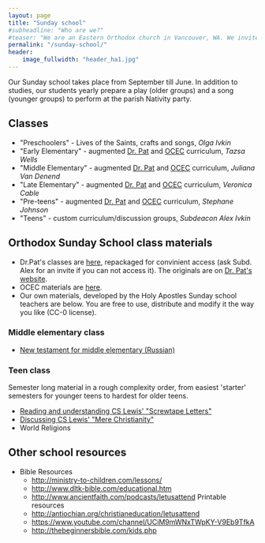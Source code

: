 ```yaml
---
layout: page
title: "Sunday school"
#subheadline: "Who are we?"
#teaser: "We are an Eastern Orthodox church in Vancouver, WA. We invite you to join us for worship and fellowship!"
permalink: "/sunday-school/"
header:
    image_fullwidth: "header_ha1.jpg"
---
```


Our Sunday school takes place from September till June. In addition to studies, our students yearly prepare a play (older groups) and a song (younger groups) to perform at the parish Nativity party.

## Classes

- "Preschoolers" - Lives of the Saints, crafts and songs, *Olga Ivkin*
- "Early Elementary" - augmented [Dr. Pat][1] and [OCEC][2] curriculum, *Tazsa Wells*
- "Middle Elementary" - augmented [Dr. Pat][1] and [OCEC][2] curriculum, *Juliana Van Denend*
- "Late Elementary" - augmented [Dr. Pat][1] and [OCEC][2] curriculum, *Veronica Cable*
- "Pre-teens" - augmented [Dr. Pat][1] and [OCEC][2] curriculum, *Stephane Johnson*
- "Teens" - custom curriculum/discussion groups, *Subdeacon Alex Ivkin*

 
## Orthodox Sunday School class materials

- Dr.Pat's classes are [here](https://drive.google.com/drive/folders/0B6xSmqCsaYJNMlJ1dl9SRWkzRjg), repackaged for convinient access (ask Subd. Alex for an invite if you can not access it). The originals are on [Dr. Pat's website][1].
- OCEC materials are [here][2].
- Our own materials, developed by the Holy Apostles Sunday school teachers are below. You are free to use, distribute and modify it the way you like (CC-0 license).

### Middle elementary class

- [New testament for middle elementary (Russian)](http://www.holy12.org/class-cable)

### Teen class

Semester long material in a rough complexity order, from easiest 'starter' semesters for younger teens to hardest for older teens.

- [Reading and understanding CS Lewis' "Screwtape Letters"](http://www.holy12.org/teen-class-cs-lewis-screwtape-letters)
- [Discussing CS Lewis' "Mere Christianity"](http://www.holy12.org/teen-class-cs-lewis-mere-christianity)
- World Religions

 
## Other school resources

- Bible Resources
  - <http://ministry-to-children.com/lessons/>
  - <http://www.dltk-bible.com/educational.htm>
  - <http://www.ancientfaith.com/podcasts/letusattend>
Printable resources
  - <http://antiochian.org/christianeducation/letusattend>
  - <https://www.youtube.com/channel/UCiM9mWNxTWpKY-V9Eb9TfkA>
  - <http://thebeginnersbible.com/kids.php>


[1]: http://orthodoxsundayschool.org/
[2]: http://orthodoxchristianed.com/
